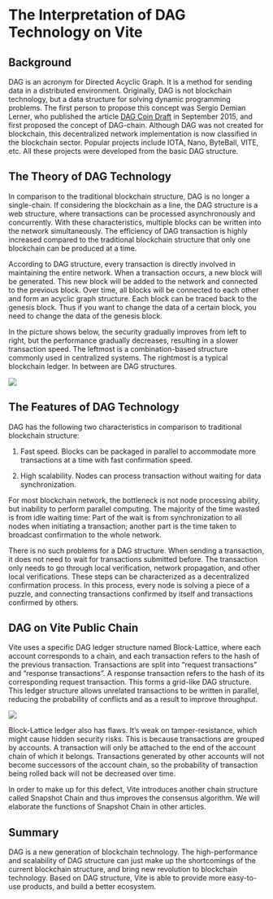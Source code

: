 # The Interpretation of DAG Technology on Vite


## Background

DAG is an acronym for Directed Acyclic Graph. It is a method for sending data in a distributed environment. Originally, DAG is not blockchain technology, but a data structure for solving dynamic programming problems. The first person to propose this concept was Sergio Demian Lerner, who published the article [ DAG Coin Draft](https://bitslog.files.wordpress.com/2015/09/dagcoin-v41.pdf)  in September 2015, and first proposed the concept of DAG-chain. Although DAG was not created for blockchain, this decentralized network implementation is now classified in the blockchain sector. Popular projects include IOTA, Nano, ByteBall, VITE, etc. All these projects were developed from the basic DAG structure.


## The Theory of DAG Technology

In comparison to the traditional blockchain structure, DAG is no longer a single-chain. If considering the blockchain as a line, the DAG structure is a web structure, where transactions can be processed asynchronously and concurrently. With these characteristics, multiple blocks can be written into the network simultaneously. The efficiency of DAG transaction is highly increased compared to the traditional blockchain structure that only one blockchain can be produced at a time.


According to DAG structure, every transaction is directly involved in maintaining the entire network. When a transaction occurs, a new block will be generated. This new block will be added to the network and connected to the previous block. Over time, all blocks will be connected to each other and form an acyclic graph structure. Each block can be traced back to the genesis block. Thus if you want to change the data of a certain block, you need to change the data of the genesis block.


In the picture shows below, the security gradually improves from left to right, but the performance gradually decreases, resulting in a slower transaction speed. The leftmost is a combination-based structure commonly used in centralized systems. The rightmost is a typical blockchain ledger. In between are DAG structures.


![](~images/yw-built-01.png)

## The Features of DAG Technology

DAG has the following two characteristics in comparison to traditional blockchain structure:

1. Fast speed. Blocks can be packaged in parallel to accommodate more transactions at a time with fast confirmation speed.

2. High scalability. Nodes can process transaction without waiting for data synchronization.


For most blockchain network, the bottleneck is not node processing ability, but inability to perform parallel computing. The majority of the time wasted is from idle waiting time: Part of the wait is from synchronization to all nodes when initiating a transaction; another part is the time taken to broadcast confirmation to the whole network.


There is no such problems for a DAG structure. When sending a transaction, it does not need to wait for transactions submitted before. The transaction only needs to go through local verification, network propagation, and other local verifications. These steps can be characterized as a decentralized confirmation process. In this process, every node is solving a piece of a puzzle, and connecting transactions confirmed by itself and transactions confirmed by others.


## DAG on Vite Public Chain

Vite uses a specific DAG ledger structure named Block-Lattice, where each account corresponds to a chain, and each transaction refers to the hash of the previous transaction. Transactions are split into “request transactions” and “response transactions”. A response transaction refers to the hash of its corresponding request transaction. This forms a grid-like DAG structure. This ledger structure allows unrelated transactions to be written in parallel, reducing the probability of conflicts and as a result to improve throughput.

![](~images/yw-built-02.png)


Block-Lattice ledger also has flaws. It’s weak on tamper-resistance, which might cause hidden security risks. This is because transactions are grouped by accounts. A transaction will only be attached to the end of the account chain of which it belongs. Transactions generated by other accounts will not become successors of the account chain, so the probability of transaction being rolled back will not be decreased over time.


In order to make up for this defect, Vite introduces another chain structure called Snapshot Chain and thus improves the consensus algorithm. We will elaborate the functions of Snapshot Chain in other articles.


## Summary

DAG is a new generation of blockchain technology. The high-performance and scalability of DAG structure can just make up the shortcomings of the current blockchain structure, and bring new revolution to blockchain technology. Based on DAG structure, Vite is able to provide more easy-to-use products, and build a better ecosystem.


